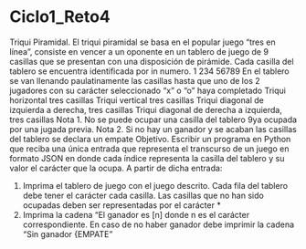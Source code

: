 # Ciclo1_Reto4
Triqui Piramidal. 
El triqui piramidal  se basa en el popular juego “tres en línea”, consiste en  vencer a un oponente  en un tablero de juego de 9 casillas  que se presentan   con una disposición   de pirámide.  Cada  casilla del  tablero  se encuentra identificada por in numero. 
   1
 234
56789
En el tablero  se van llenando paulatinamente las casillas  hasta   que uno de los 2 jugadores  con su carácter  seleccionado “x” o “o” haya    completado 
Triqui horizontal tres casillas 
Triqui vertical tres casillas
Triqui diagonal  de izquierda a derecha, tres casillas
Triqui diagonal  de derecha a izquierda, tres casillas
Nota 1. No se puede ocupar  una casilla  del tablero  9ya ocupada  por una jugada previa. 
Nota 2. Si no hay un ganador  y se acaban las casillas  del tablero  se declara un empate
Objetivo. Escribir un programa en Python  que reciba una única entrada  que representa  el transcurso de un juego  en formato JSON  en  donde  cada índice  representa  la casilla del  tablero  y su valor  el  carácter   que la ocupa. A partir de  dicha entrada:
1.	Imprima el tablero de juego  con el juego descrito. Cada   fila del  tablero  debe tener el carácter  cada   casilla. Las  casillas   que no han sido ocupadas  deben ser representadas   por el carácter *
2.	Imprima la cadena “El ganador es [n]  donde  n es el carácter   correspondiente.   En caso de no haber  ganador  debe imprimir  la cadena “Sin ganador {EMPATE”
